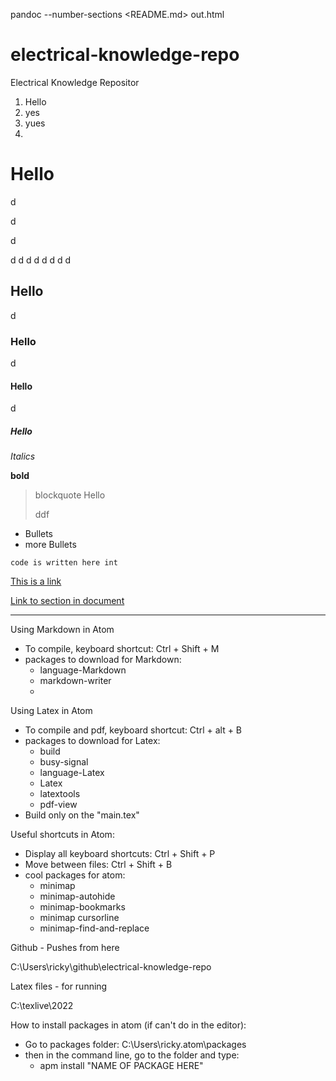 pandoc --number-sections <README.md> out.html
# electrical-knowledge-repo
Electrical Knowledge Repositor
<!-- Commenting - HTML way -->
1. Hello
2. yes
3. yues
4.

# Hello
d

d

d

d
d
d
d
d
d
d
d
## Hello
d
### Hello
d
#### Hello
d
##### Hello

*Italics*

**bold**
> blockquote Hello
>
> ddf

- Bullets
- more Bullets

`code is written here int`

[This is a link](https://www.google.com)

[Link to section in document](#Hello)

---
Using Markdown in Atom
- To compile, keyboard shortcut:  Ctrl + Shift + M
- packages to download for Markdown:
  - language-Markdown
  - markdown-writer
  -

Using Latex in Atom
- To compile and pdf, keyboard shortcut: Ctrl + alt + B
- packages to download for Latex:
  - build
  - busy-signal
  - language-Latex
  - Latex
  - latextools
  - pdf-view
- Build only on the "main.tex"

Useful shortcuts in Atom:
- Display all keyboard shortcuts: Ctrl + Shift + P
- Move between files: Ctrl + Shift + B
- cool packages for atom:
  - minimap
  - minimap-autohide
  - minimap-bookmarks
  - minimap cursorline
  - minimap-find-and-replace

Github - Pushes from here

C:\Users\ricky\github\electrical-knowledge-repo

Latex files - for running

C:\texlive\2022

How to install packages in atom (if can't do in the editor):
- Go to packages folder: C:\Users\ricky\.atom\packages
- then in the command line, go to the folder and type:
  - apm install "NAME OF PACKAGE HERE"
